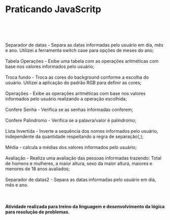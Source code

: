 # Praticando JavaScritp<br><br><br>
Separador de datas - Separa as datas informadas pelo usuário em dia, mês e ano. Utilizei a ferramenta switch case para opções de meses do ano;<br><br>
Tabela Operações - Exibe uma tabela com as operações aritméticas com base nos valores informados pelo usuário;<br><br>
Troca fundo - Troca as cores do background conforme a escolha do usuário. Utilizei a aplicação do padrão RGB para definir as cores;<br><br>
Operações - Exibe as operações aritméticas com base nos valores informados pelo usuário realizando a operação escolhida;<br><br>
Confere Senha - Verifica se as senhas informadas conferem;<br><br>
Confere Palindromo - Verifica se a palavra/valor é palindromo;<br><br>
Lista Invertida - Inverte a sequência dos nomes informados pelo usuário, independente da quantidade respeitando a regra de separação(,);<br><br>
Média - calcula a médias dos valores informados pelo usuário;<br><br>
Avaliação - Realiza uma avaliação das pessoas informadas trazendo: Total de homens e mulheres, a maior altura, sexo da maior altura, maiores e menores de 18 anos avaliados;<br><br>
Separador de datas2 - Separa as datas informadas pelo usuário em dia, mês e ano.<br><br><br><br>
<b>Atividade realizada para treino da linguagem e desenvolvimento da lógica para resolução de problemas.<b>
